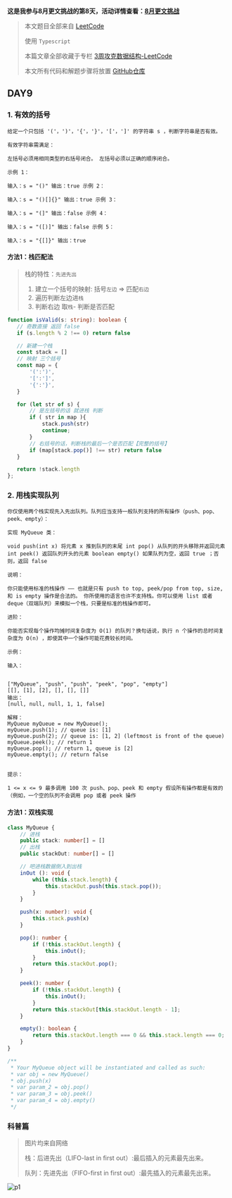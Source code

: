 **这是我参与8月更文挑战的第8天，活动详情查看：[8月更文挑战](https://juejin.cn/post/6987962113788493831 "https://juejin.cn/post/6987962113788493831")**

> 本文题目全部来自 [LeetCode](https://leetcode-cn.com/)
>
> 使用 `Typescript`
>
> 本篇文章全部收藏于专栏 [3周攻克数据结构-LeetCode](https://juejin.cn/column/6987569745008525343)
>
> 本文所有代码和解题步骤将放置 [GitHub仓库](https://github.com/ruoduan-hub/algorithm_py) 

## DAY9

### 1. 有效的括号

    给定一个只包括 '('，')'，'{'，'}'，'['，']' 的字符串 s ，判断字符串是否有效。
    
    有效字符串需满足：
    
    左括号必须用相同类型的右括号闭合。 左括号必须以正确的顺序闭合。
    
    示例 1：
    
    输入：s = "()" 输出：true 示例 2：
    
    输入：s = "()[]{}" 输出：true 示例 3：
    
    输入：s = "(]" 输出：false 示例 4：
    
    输入：s = "([)]" 输出：false 示例 5：
    
    输入：s = "{[]}" 输出：true

  


 #### 方法1：栈匹配法
 > 栈的特性：`先进先出`
 > 
 > 1. 建立一个括号的映射: 括号`左边` => 匹配`右边`
 > 2. 遍历判断左边进`栈`
 > 3. 判断右边 取`栈`- 判断是否匹配


 ```ts
 function isValid(s: string): boolean {
    // 奇数直接 返回 false
    if (s.length % 2 !== 0) return false

    // 新建一个栈
    const stack = []
    // 映射 三个括号
    const map = {
        '(':')',
        '[':']',
        '{':'}',
    }

    for (let str of s) {
        // 是左括号的话 就进栈 判断
        if ( str in map ){
            stack.push(str)
            continue;
        }
        // 右括号的话，判断栈的最后一个是否匹配【完整的括号】
        if (map[stack.pop()] !== str) return false
    }

    return !stack.length
};
 ```


### 2. 用栈实现队列

```
你仅使用两个栈实现先入先出队列。队列应当支持一般队列支持的所有操作（push、pop、peek、empty）：

实现 MyQueue 类：

void push(int x) 将元素 x 推到队列的末尾 int pop() 从队列的开头移除并返回元素 int peek() 返回队列开头的元素 boolean empty() 如果队列为空，返回 true ；否则，返回 false

说明：

你只能使用标准的栈操作 —— 也就是只有 push to top, peek/pop from top, size, 和 is empty 操作是合法的。 你所使用的语言也许不支持栈。你可以使用 list 或者 deque（双端队列）来模拟一个栈，只要是标准的栈操作即可。

进阶：

你能否实现每个操作均摊时间复杂度为 O(1) 的队列？换句话说，执行 n 个操作的总时间复杂度为 O(n) ，即使其中一个操作可能花费较长时间。

示例：

输入：


["MyQueue", "push", "push", "peek", "pop", "empty"]
[[], [1], [2], [], [], []]
输出：
[null, null, null, 1, 1, false]
​
解释：
MyQueue myQueue = new MyQueue();
myQueue.push(1); // queue is: [1]
myQueue.push(2); // queue is: [1, 2] (leftmost is front of the queue)
myQueue.peek(); // return 1
myQueue.pop(); // return 1, queue is [2]
myQueue.empty(); // return false


提示：

1 <= x <= 9 最多调用 100 次 push、pop、peek 和 empty 假设所有操作都是有效的 （例如，一个空的队列不会调用 pop 或者 peek 操作
```


#### 方法1：双栈实现


```ts
class MyQueue {
    // 进栈
    public stack: number[] = []
    // 出栈
    public stackOut: number[] = []

    // 吧进栈数据倒入到出栈
    inOut (): void {
        while (this.stack.length) {
            this.stackOut.push(this.stack.pop());
        }
    }

    push(x: number): void {
        this.stack.push(x)
    }

    pop(): number {
        if (!this.stackOut.length) {
            this.inOut();
        }
        return this.stackOut.pop();
    }

    peek(): number {
        if (!this.stackOut.length) {
            this.inOut();
        }
        return this.stackOut[this.stackOut.length - 1];
    }

    empty(): boolean {
        return this.stackOut.length === 0 && this.stack.length === 0;
    }
}

/**
 * Your MyQueue object will be instantiated and called as such:
 * var obj = new MyQueue()
 * obj.push(x)
 * var param_2 = obj.pop()
 * var param_3 = obj.peek()
 * var param_4 = obj.empty()
 */
```



### 科普篇

> 图片均来自网络
>
> 栈：后进先出（LIFO-last in first out）:最后插入的元素最先出来。
>
> 队列：先进先出（FIFO-first in first out）:最先插入的元素最先出来。


![p1](https://i.loli.net/2021/08/11/XKtmlAoxIGnsNcR.png)
